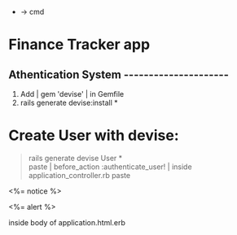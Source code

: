 * -> cmd

# Finance Tracker app

## Athentication System ---------------------

1. Add | gem 'devise' | in Gemfile
2. rails generate devise:install *

# Create User with devise:

> rails generate devise User *  
> paste | before_action :authenticate_user! | inside application_controller.rb
> paste 
  <p class="notice"> <%= notice %> </p>
  <p class="alert"> <%= alert %> </p>
  inside body of application.html.erb

<!-- Now the signup and login page functionality automatically created -->

